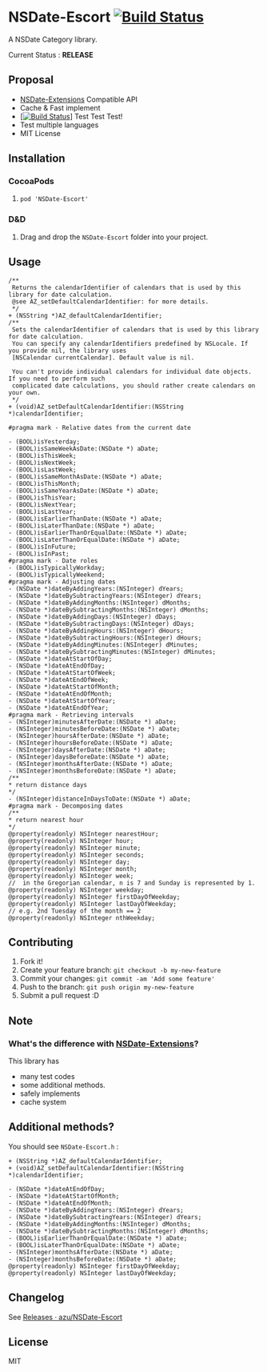 # NSDate-Escort [![Build Status](https://travis-ci.org/azu/NSDate-Escort.png?branch=master)](https://travis-ci.org/azu/NSDate-Escort)

A NSDate Category library.

Current Status : **RELEASE**

## Proposal

- [NSDate-Extensions](https://github.com/erica/NSDate-Extensions "NSDate-Extensions") Compatible API
- Cache & Fast implement
- [[![Build Status](https://travis-ci.org/azu/NSDate-Escort.png?branch=master)](https://travis-ci.org/azu/NSDate-Escort)] Test Test Test!
- Test multiple languages
- MIT License

## Installation

### CocoaPods

1. ``pod 'NSDate-Escort'``

### D&D

1. Drag and drop the `NSDate-Escort` folder into your project.

## Usage

``` objc
/**
 Returns the calendarIdentifier of calendars that is used by this library for date calculation.
 @see AZ_setDefaultCalendarIdentifier: for more details.
 */
+ (NSString *)AZ_defaultCalendarIdentifier;
/**
 Sets the calendarIdentifier of calendars that is used by this library for date calculation.
 You can specify any calendarIdentifiers predefined by NSLocale. If you provide nil, the library uses
 [NSCalendar currentCalendar]. Default value is nil.

 You can't provide individual calendars for individual date objects. If you need to perform such
 complicated date calculations, you should rather create calendars on your own.
 */
+ (void)AZ_setDefaultCalendarIdentifier:(NSString *)calendarIdentifier;

#pragma mark - Relative dates from the current date

- (BOOL)isYesterday;
- (BOOL)isSameWeekAsDate:(NSDate *) aDate;
- (BOOL)isThisWeek;
- (BOOL)isNextWeek;
- (BOOL)isLastWeek;
- (BOOL)isSameMonthAsDate:(NSDate *) aDate;
- (BOOL)isThisMonth;
- (BOOL)isSameYearAsDate:(NSDate *) aDate;
- (BOOL)isThisYear;
- (BOOL)isNextYear;
- (BOOL)isLastYear;
- (BOOL)isEarlierThanDate:(NSDate *) aDate;
- (BOOL)isLaterThanDate:(NSDate *) aDate;
- (BOOL)isEarlierThanOrEqualDate:(NSDate *) aDate;
- (BOOL)isLaterThanOrEqualDate:(NSDate *) aDate;
- (BOOL)isInFuture;
- (BOOL)isInPast;
#pragma mark - Date roles
- (BOOL)isTypicallyWorkday;
- (BOOL)isTypicallyWeekend;
#pragma mark - Adjusting dates
- (NSDate *)dateByAddingYears:(NSInteger) dYears;
- (NSDate *)dateBySubtractingYears:(NSInteger) dYears;
- (NSDate *)dateByAddingMonths:(NSInteger) dMonths;
- (NSDate *)dateBySubtractingMonths:(NSInteger) dMonths;
- (NSDate *)dateByAddingDays:(NSInteger) dDays;
- (NSDate *)dateBySubtractingDays:(NSInteger) dDays;
- (NSDate *)dateByAddingHours:(NSInteger) dHours;
- (NSDate *)dateBySubtractingHours:(NSInteger) dHours;
- (NSDate *)dateByAddingMinutes:(NSInteger) dMinutes;
- (NSDate *)dateBySubtractingMinutes:(NSInteger) dMinutes;
- (NSDate *)dateAtStartOfDay;
- (NSDate *)dateAtEndOfDay;
- (NSDate *)dateAtStartOfWeek;
- (NSDate *)dateAtEndOfWeek;
- (NSDate *)dateAtStartOfMonth;
- (NSDate *)dateAtEndOfMonth;
- (NSDate *)dateAtStartOfYear;
- (NSDate *)dateAtEndOfYear;
#pragma mark - Retrieving intervals
- (NSInteger)minutesAfterDate:(NSDate *) aDate;
- (NSInteger)minutesBeforeDate:(NSDate *) aDate;
- (NSInteger)hoursAfterDate:(NSDate *) aDate;
- (NSInteger)hoursBeforeDate:(NSDate *) aDate;
- (NSInteger)daysAfterDate:(NSDate *) aDate;
- (NSInteger)daysBeforeDate:(NSDate *) aDate;
- (NSInteger)monthsAfterDate:(NSDate *) aDate;
- (NSInteger)monthsBeforeDate:(NSDate *) aDate;
/**
* return distance days
*/
- (NSInteger)distanceInDaysToDate:(NSDate *) aDate;
#pragma mark - Decomposing dates
/**
* return nearest hour
*/
@property(readonly) NSInteger nearestHour;
@property(readonly) NSInteger hour;
@property(readonly) NSInteger minute;
@property(readonly) NSInteger seconds;
@property(readonly) NSInteger day;
@property(readonly) NSInteger month;
@property(readonly) NSInteger week;
//  in the Gregorian calendar, n is 7 and Sunday is represented by 1.
@property(readonly) NSInteger weekday;
@property(readonly) NSInteger firstDayOfWeekday;
@property(readonly) NSInteger lastDayOfWeekday;
// e.g. 2nd Tuesday of the month == 2
@property(readonly) NSInteger nthWeekday;
```

## Contributing

1. Fork it!
2. Create your feature branch: `git checkout -b my-new-feature`
3. Commit your changes: `git commit -am 'Add some feature'`
4. Push to the branch: `git push origin my-new-feature`
5. Submit a pull request :D

## Note

### What's the difference with [NSDate-Extensions](https://github.com/erica/NSDate-Extensions "NSDate-Extensions")?

This library has
 
* many test codes
* some additional methods.
* safely implements
* cache system

## Additional methods?

You should see `NSDate-Escort.h` : 

``` objc
+ (NSString *)AZ_defaultCalendarIdentifier;
+ (void)AZ_setDefaultCalendarIdentifier:(NSString *)calendarIdentifier;

- (NSDate *)dateAtEndOfDay;
- (NSDate *)dateAtStartOfMonth;
- (NSDate *)dateAtEndOfMonth; 
- (NSDate *)dateByAddingYears:(NSInteger) dYears;
- (NSDate *)dateBySubtractingYears:(NSInteger) dYears;
- (NSDate *)dateByAddingMonths:(NSInteger) dMonths;
- (NSDate *)dateBySubtractingMonths:(NSInteger) dMonths;
- (BOOL)isEarlierThanOrEqualDate:(NSDate *) aDate;
- (BOOL)isLaterThanOrEqualDate:(NSDate *) aDate;
- (NSInteger)monthsAfterDate:(NSDate *) aDate;
- (NSInteger)monthsBeforeDate:(NSDate *) aDate;
@property(readonly) NSInteger firstDayOfWeekday;
@property(readonly) NSInteger lastDayOfWeekday;
```

## Changelog

See [Releases · azu/NSDate-Escort](https://github.com/azu/NSDate-Escort/releases "Releases · azu/NSDate-Escort")

## License

MIT
